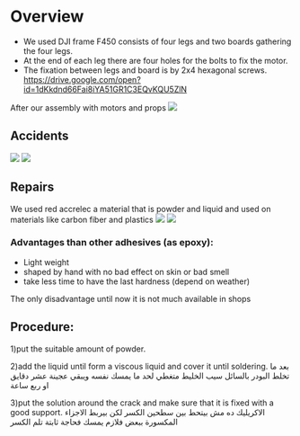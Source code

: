 ﻿# Overview

- We used DJI frame F450 consists of four legs and two boards gathering the four legs.
- At the end of each leg there are four holes for the bolts to fix the motor.
- The fixation between legs and board is by 2x4 hexagonal screws. 
https://drive.google.com/open?id=1dKkdnd66Fai8iYA51GR1C3EQvKQU5ZlN

After our assembly with motors and props
![](file:///C:\Users\Michael\Downloads\WhatsApp%20Image%202019-07-14%20at%209.24.56%20PM.jpeg)
## Accidents
![](Frame%20and%20repairs/20190214_143813.jpg)
![](Frame%20and%20repairs/20190214_143911.jpg)

## Repairs 
We used red accrelec a material that is powder and liquid and used on materials like carbon fiber and plastics
![](Frame%20and%20repairs/20190214_131405.jpg)
![](Frame%20and%20repairs/20190702_121739.jpg)

### Advantages than other adhesives (as epoxy):
- Light weight 
- shaped by hand with no bad effect on skin or bad smell 
- take less time to have the last hardness (depend on weather) 

The only disadvantage until now it is not much available in shops

## Procedure:
1)put the suitable amount of powder.

2)add the liquid until form a viscous liquid and cover it until soldering.
بعد ما تخلط البودر بالسائل سيب الخليط متغطي لحد ما يمسك نفسه ويبقي عجينة عشر دقايق او ربع ساعة

3)put the solution around the crack and make sure that it is fixed with a good support.
الاكريليك ده مش بيتحط بين سطحين الكسر لكن بيربط الاجزاء المكسورة ببعض فلازم يمسك فحاجة ثابتة تلم الكسر 

 
